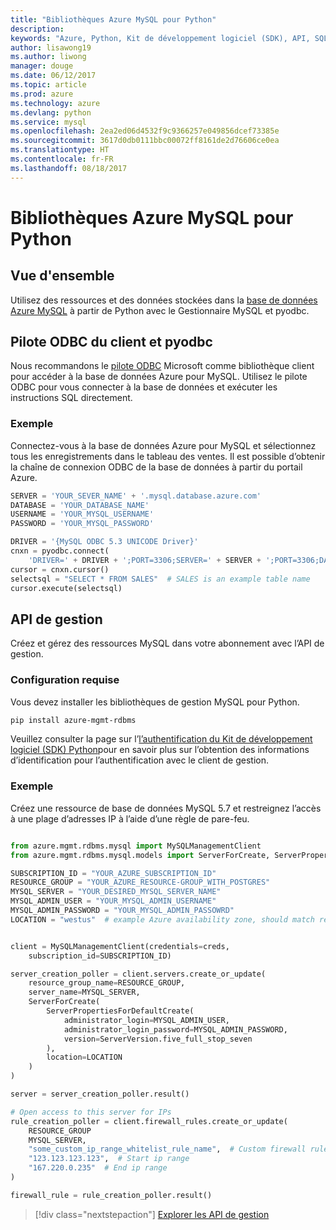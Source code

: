 ```yaml
---
title: "Bibliothèques Azure MySQL pour Python"
description: 
keywords: "Azure, Python, Kit de développement logiciel (SDK), API, SQL, base de données, MySQL"
author: lisawong19
ms.author: liwong
manager: douge
ms.date: 06/12/2017
ms.topic: article
ms.prod: azure
ms.technology: azure
ms.devlang: python
ms.service: mysql
ms.openlocfilehash: 2ea2ed06d4532f9c9366257e049856dcef73385e
ms.sourcegitcommit: 3617d0db0111bbc00072ff8161de2d76606ce0ea
ms.translationtype: HT
ms.contentlocale: fr-FR
ms.lasthandoff: 08/18/2017
---
```

# <a name="azure-mysql-libraries-for-python"></a>Bibliothèques Azure MySQL pour Python 

## <a name="overview"></a>Vue d'ensemble

Utilisez des ressources et des données stockées dans la [base de données Azure MySQL](/azure/mysql/overview) à partir de Python avec le Gestionnaire MySQL et pyodbc.

## <a name="client-odbc-driver-and-pyodbc"></a>Pilote ODBC du client et pyodbc

Nous recommandons le [pilote ODBC](/azure/sql-database/sql-database-connect-query-python#install-the-python-and-database-communication-libraries) Microsoft comme bibliothèque client pour accéder à la base de données Azure pour MySQL. Utilisez le pilote ODBC pour vous connecter à la base de données et exécuter les instructions SQL directement.

### <a name="example"></a>Exemple

Connectez-vous à la base de données Azure pour MySQL et sélectionnez tous les enregistrements dans le tableau des ventes. Il est possible d’obtenir la chaîne de connexion ODBC de la base de données à partir du portail Azure.

```python
SERVER = 'YOUR_SEVER_NAME' + '.mysql.database.azure.com'
DATABASE = 'YOUR_DATABASE_NAME'
USERNAME = 'YOUR_MYSQL_USERNAME'
PASSWORD = 'YOUR_MYSQL_PASSWORD'

DRIVER = '{MySQL ODBC 5.3 UNICODE Driver}'
cnxn = pyodbc.connect(
    'DRIVER=' + DRIVER + ';PORT=3306;SERVER=' + SERVER + ';PORT=3306;DATABASE=' + DATABASE + ';UID=' + USERNAME + ';PWD=' + PASSWORD)
cursor = cnxn.cursor()
selectsql = "SELECT * FROM SALES"  # SALES is an example table name
cursor.execute(selectsql)
```

## <a name="management-api"></a>API de gestion

Créez et gérez des ressources MySQL dans votre abonnement avec l’API de gestion.

### <a name="requirements"></a>Configuration requise
Vous devez installer les bibliothèques de gestion MySQL pour Python.
```bash
pip install azure-mgmt-rdbms
```

Veuillez consulter la page sur l’[l’authentification du Kit de développement logiciel (SDK) Python](https://docs.microsoft.com/python/azure/python-sdk-azure-authenticate)pour en savoir plus sur l’obtention des informations d’identification pour l’authentification avec le client de gestion.

### <a name="example"></a>Exemple

Créez une ressource de base de données MySQL 5.7 et restreignez l’accès à une plage d’adresses IP à l’aide d’une règle de pare-feu.

```python

from azure.mgmt.rdbms.mysql import MySQLManagementClient
from azure.mgmt.rdbms.mysql.models import ServerForCreate, ServerPropertiesForDefaultCreate, ServerVersion

SUBSCRIPTION_ID = "YOUR_AZURE_SUBSCRIPTION_ID"
RESOURCE_GROUP = "YOUR_AZURE_RESOURCE-GROUP_WITH_POSTGRES"
MYSQL_SERVER = "YOUR_DESIRED_MYSQL_SERVER_NAME"
MYSQL_ADMIN_USER = "YOUR_MYSQL_ADMIN_USERNAME"
MYSQL_ADMIN_PASSWORD = "YOUR_MYSQL_ADMIN_PASSOWRD"
LOCATION = "westus"  # example Azure availability zone, should match resource group


client = MySQLManagementClient(credentials=creds,
    subscription_id=SUBSCRIPTION_ID)

server_creation_poller = client.servers.create_or_update(
    resource_group_name=RESOURCE_GROUP,
    server_name=MYSQL_SERVER,
    ServerForCreate(
        ServerPropertiesForDefaultCreate(
            administrator_login=MYSQL_ADMIN_USER,
            administrator_login_password=MYSQL_ADMIN_PASSWORD,
            version=ServerVersion.five_full_stop_seven
        ),
        location=LOCATION
    )
)

server = server_creation_poller.result()

# Open access to this server for IPs
rule_creation_poller = client.firewall_rules.create_or_update(
    RESOURCE_GROUP
    MYSQL_SERVER,
    "some_custom_ip_range_whitelist_rule_name",  # Custom firewall rule name
    "123.123.123.123",  # Start ip range
    "167.220.0.235"  # End ip range
)

firewall_rule = rule_creation_poller.result()
```

> [!div class="nextstepaction"]
> [Explorer les API de gestion](/python/api/overview/azure/mysql/managementlibrary)
